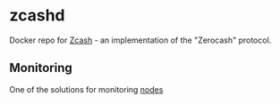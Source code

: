 # zcashd

Docker repo for [Zcash](https://github.com/zcash/zcash) - an implementation of the "Zerocash" protocol.

## Monitoring

One of the solutions for monitoring [nodes](https://github.com/dysnix/cryptonodes-status-influxdb)

